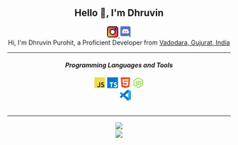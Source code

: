 <div align="center">
    <h2> Hello 👋, I'm Dhruvin</h2>
    <a href="https://www.instagram.com/fan_of_benedict_cumberbatch/">
    <img alt="My Instagram" width="25px" src="https://raw.githubusercontent.com/Anish-Shobith/Anish-Shobith/master/assets/instagram.svg">
    </a>
    <a href="https://discord.gg/YzyWCd3">
    <img alt="My Discord", width="25px" src="https://raw.githubusercontent.com/Anish-Shobith/Anish-Shobith/master/assets/discord.svg">
    </a>
    <br>
    Hi, I'm Dhruvin Purohit, a Proficient Developer from <a href="https://www.google.com/maps/search/?api=1&query=Vadodara,Gujurat,India">Vadodara, Gujurat, India</a>
    <hr>
    <h4> <i> Programming Languages and Tools </i> </h4>
    <code><img width="25px" src="https://raw.githubusercontent.com/Anish-Shobith/Anish-Shobith/master/assets/javascript.svg"></code>
    <code><img width="25px" src="https://raw.githubusercontent.com/Anish-Shobith/Anish-Shobith/master/assets/typescript.svg"></code>
    <code><img width="25px" src="https://raw.githubusercontent.com/Anish-Shobith/Anish-Shobith/master/assets/html.svg"></code>
    <code><img width="25px" src="https://raw.githubusercontent.com/Anish-Shobith/Anish-Shobith/master/assets/nodejs.svg"></code>
    <code>
    <img width="25px" src="https://raw.githubusercontent.com/Anish-Shobith/Anish-Shobith/master/assets/visualstudiocode.svg">
    </code>
    <hr>
    <img src="https://github-readme-stats.vercel.app/api?username=Real-Master-of-Chaos&show_icons=true&hide_border=true&theme=dark&count_private=true">
    <br>
    <img src="https://github-readme-stats.vercel.app/api/top-langs/?username=Real-Master-of-Chaos&layout=compact&langs_count=8&theme=dark">
    
</div>
